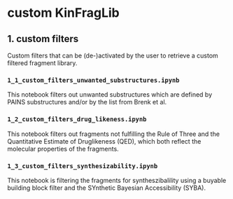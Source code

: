 # custom KinFragLib
## 1. custom filters
Custom filters that can be (de-)activated by the user to retrieve a custom filtered fragment
library.
### `1_1_custom_filters_unwanted_substructures.ipynb`
This notebook filters out unwanted substructures which are defined by PAINS
substructures and/or by the list from Brenk et al.
### `1_2_custom_filters_drug_likeness.ipynb`
This notebook filters out fragments not fulfilling the Rule of Three and the Quantitative Estimate
of Druglikeness (QED), which both reflect the molecular properties of the fragments.
### `1_3_custom_filters_synthesizability.ipynb`
This notebook is filtering the fragments for syntheszibalility using a buyable building block
filter and the SYnthetic Bayesian Accessibility (SYBA).
